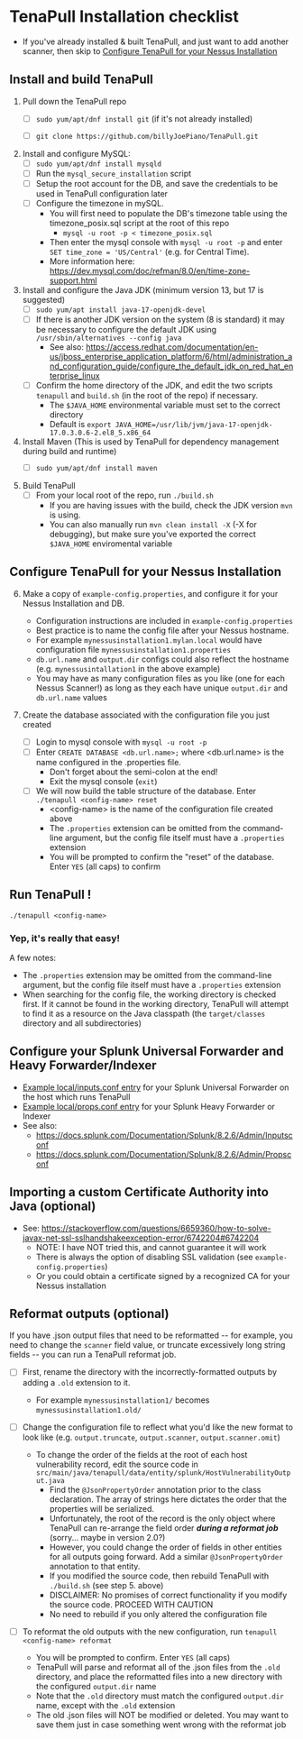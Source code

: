 # TenaPull Installation checklist

- If you've already installed & built TenaPull, and just want to add another scanner, then skip to [Configure TenaPull for your Nessus Installation](#configure-tenapull-for-your-nessus-installation)

## Install and build TenaPull


1. Pull down the TenaPull repo
    - [ ] `sudo yum/apt/dnf install git` (if it's not already installed)
    - [ ] `git clone https://github.com/billyJoePiano/TenaPull.git`


2. Install and configure MySQL:
    - [ ] `sudo yum/apt/dnf install mysqld`
    - [ ] Run the `mysql_secure_installation` script
    - [ ] Setup the root account for the DB, and save the credentials to be used in TenaPull configuration later
    - [ ] Configure the timezone in mySQL.
        - You will first need to populate the DB's timezone table using the timezone_posix.sql script at the root of this repo
            - `mysql -u root -p < timezone_posix.sql`
        - Then enter the mysql console with `mysql -u root -p` and enter `SET time_zone = 'US/Central'` (e.g. for Central Time).
        - More information here: https://dev.mysql.com/doc/refman/8.0/en/time-zone-support.html


3. Install and configure the Java JDK (minimum version 13, but 17 is suggested)
   - [ ] `sudo yum/apt install java-17-openjdk-devel`
   - [ ] If there is another JDK version on the system (8 is standard) it may be necessary to configure the default JDK using `/usr/sbin/alternatives --config java`
     - See also: https://access.redhat.com/documentation/en-us/jboss_enterprise_application_platform/6/html/administration_and_configuration_guide/configure_the_default_jdk_on_red_hat_enterprise_linux 
   - [ ] Confirm the home directory of the JDK, and edit the two scripts `tenapull` and `build.sh` (in the root of the repo) if necessary. 
     - The `$JAVA_HOME` environmental variable must set to the correct directory 
     - Default is `export JAVA_HOME=/usr/lib/jvm/java-17-openjdk-17.0.3.0.6-2.el8_5.x86_64`
     

4. Install Maven (This is used by TenaPull for dependency management during build and runtime)
    - [ ] `sudo yum/apt/dnf install maven`


5. Build TenaPull
   - [ ] From your local root of the repo, run `./build.sh`
     - If you are having issues with the build, check the JDK version `mvn` is using.
     - You can also manually run `mvn clean install -X` (-X for debugging), but make sure you've exported the correct `$JAVA_HOME` enviromental  variable


## Configure TenaPull for your Nessus Installation

6. Make a copy of `example-config.properties`, and configure it for your Nessus Installation and DB.
   - Configuration instructions are included in `example-config.properties`
   - Best practice is to name the config file after your Nessus hostname.
   - For example `mynessusinstallation1.mylan.local` would have configuration file `mynessusinstallation1.properties`
   - `db.url.name` and `output.dir` configs could also reflect the hostname (e.g. `mynessusintallation1` in the above example)
   - You may have as many configuration files as you like (one for each Nessus Scanner!) as long as they each have unique `output.dir` and `db.url.name` values
   
    
7. Create the database associated with the configuration file you just created
    - [ ] Login to mysql console with `mysql -u root -p`
    - [ ] Enter `CREATE DATABASE <db.url.name>;` where &lt;db.url.name&gt; is the name configured in the .properties file.
      - Don't forget about the semi-colon at the end!
      - Exit the mysql console (`exit`)
    - [ ] We will now build the table structure of the database.  Enter `./tenapull <config-name> reset`
      - &lt;config-name&gt; is the name of the configuration file created above
      - The `.properties` extension can be omitted from the command-line argument, but the config file itself must have a `.properties` extension
      - You will be prompted to confirm the "reset" of the database.  Enter `YES` (all caps) to confirm

## Run TenaPull !

    ./tenapull <config-name>

### Yep, it's really that easy!

A few notes:

- The `.properties` extension may be omitted from the command-line argument, but the config file itself must have a `.properties` extension
- When searching for the config file, the working directory is checked first.  If it cannot be found in the working directory,
TenaPull will attempt to find it as a resource on the Java classpath (the `target/classes` directory and all subdirectories)


## Configure your Splunk Universal Forwarder and Heavy Forwarder/Indexer

- [Example local/inputs.conf entry](inputs.conf) for your Splunk Universal Forwarder on the host which runs TenaPull
- [Example local/props.conf entry](props.conf) for your Splunk Heavy Forwarder or Indexer
- See also:
  - https://docs.splunk.com/Documentation/Splunk/8.2.6/Admin/Inputsconf
  - https://docs.splunk.com/Documentation/Splunk/8.2.6/Admin/Propsconf


## Importing a custom Certificate Authority into Java (optional)

- See: https://stackoverflow.com/questions/6659360/how-to-solve-javax-net-ssl-sslhandshakeexception-error/6742204#6742204
    - NOTE: I have NOT tried this, and cannot guarantee it will work
    - There is always the option of disabling SSL validation (see `example-config.properties`)
    - Or you could obtain a certificate signed by a recognized CA for your Nessus installation


## Reformat outputs (optional)

If you have .json output files that need to be reformatted -- for example, you need to change the `scanner` field value, or
truncate excessively long string fields -- you can run a TenaPull reformat job.

- [ ] First, rename the directory with the incorrectly-formatted outputs by adding a `.old` extension to it.
    - For example `mynessusinstallation1/` becomes `mynessusinstallation1.old/`


- [ ] Change the configuration file to reflect what you'd like the new format to look like (e.g. `output.truncate`, `output.scanner`, `output.scanner.omit`)
    - To change the order of the fields at the root of each host vulnerability record, edit the source code in `src/main/java/tenapull/data/entity/splunk/HostVulnerabilityOutput.java`
      - Find the `@JsonPropertyOrder` annotation prior to the class declaration.  The array of strings here dictates the order that the properties will be serialized.
      - Unfortunately, the root of the record is the only object where TenaPull can re-arrange the field order ***during a reformat job*** (sorry... maybe in version 2.0?)
      - However, you could change the order of fields in other entities for all outputs going forward.  Add a similar `@JsonPropertyOrder` annotation to that entity.
      - If you modified the source code, then rebuild TenaPull with `./build.sh` (see step 5. above)
      - DISCLAIMER: No promises of correct functionality if you modify the source code.  PROCEED WITH CAUTION 
      - No need to rebuild if you only altered the configuration file


- [ ] To reformat the old outputs with the new configuration, run `tenapull <config-name> reformat`
  - You will be prompted to confirm.  Enter `YES` (all caps)
  - TenaPull will parse and reformat all of the .json files from the `.old` directory, and place the reformatted files into a new directory with the configured `output.dir` name
  - Note that the `.old` directory must match the configured `output.dir` name, except with the `.old` extension
  - The old .json files will NOT be modified or deleted.  You may want to save them just in case something went wrong with the reformat job
